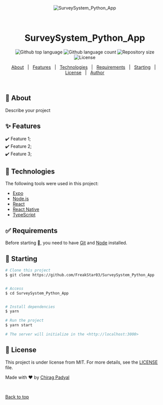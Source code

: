 <div align="center" id="top">
  <img src="./.github/app.gif" alt="SurveySystem_Python_App" />

  &#xa0;

  <!-- <a href="https://SurveySystem_Python_App
Public.netlify.app">Demo</a> -->
</div>

<h1 align="center">SurveySystem_Python_App</h1>

<p align="center">
  <img alt="Github top language" src="https://img.shields.io/github/languages/top/FreakStar03/SurveySystem_Python_App?color=56BEB8">

  <img alt="Github language count" src="https://img.shields.io/github/languages/count/FreakStar03/SurveySystem_Python_App?color=56BEB8">

  <img alt="Repository size" src="https://img.shields.io/github/repo-size/FreakStar03/SurveySystem_Python_App?color=56BEB8">

  <img alt="License" src="https://img.shields.io/github/license/FreakStar03/SurveySystem_Python_App?color=56BEB8">

  <!-- <img alt="Github issues" src="https://img.shields.io/github/issues/FreakStar03/SurveySystem_Python_App
Public?color=56BEB8" /> -->

  <!-- <img alt="Github forks" src="https://img.shields.io/github/forks/FreakStar03/SurveySystem_Python_App
Public?color=56BEB8" /> -->

  <!-- <img alt="Github stars" src="https://img.shields.io/github/stars/FreakStar03/SurveySystem_Python_App
Public?color=56BEB8" /> -->
</p>

<!-- Status -->

<!-- <h4 align="center"> 
	🚧  SurveySystem_Python_App
Public 🚀 Under construction...  🚧
</h4> 

<hr> -->

<p align="center">
  <a href="#dart-about">About</a> &#xa0; | &#xa0;
  <a href="#sparkles-features">Features</a> &#xa0; | &#xa0;
  <a href="#rocket-technologies">Technologies</a> &#xa0; | &#xa0;
  <a href="#white_check_mark-requirements">Requirements</a> &#xa0; | &#xa0;
  <a href="#checkered_flag-starting">Starting</a> &#xa0; | &#xa0;
  <a href="#memo-license">License</a> &#xa0; | &#xa0;
  <a href="https://github.com/FreakStar03" target="_blank">Author</a>
</p>

<br>

## :dart: About ##

Describe your project

## :sparkles: Features ##

:heavy_check_mark: Feature 1;\
:heavy_check_mark: Feature 2;\
:heavy_check_mark: Feature 3;

## :rocket: Technologies ##

The following tools were used in this project:

- [Expo](https://expo.io/)
- [Node.js](https://nodejs.org/en/)
- [React](https://pt-br.reactjs.org/)
- [React Native](https://reactnative.dev/)
- [TypeScript](https://www.typescriptlang.org/)

## :white_check_mark: Requirements ##

Before starting :checkered_flag:, you need to have [Git](https://git-scm.com) and [Node](https://nodejs.org/en/) installed.

## :checkered_flag: Starting ##

```bash
# Clone this project
$ git clone https://github.com/FreakStar03/SurveySystem_Python_App


# Access
$ cd SurveySystem_Python_App


# Install dependencies
$ yarn

# Run the project
$ yarn start

# The server will initialize in the <http://localhost:3000>
```

## :memo: License ##

This project is under license from MIT. For more details, see the [LICENSE](LICENSE.md) file.

Made with :heart: by <a href="https://github.com/FreakStar03" target="_blank">Chirag Padyal</a>

&#xa0;

<a href="#top">Back to top</a>
